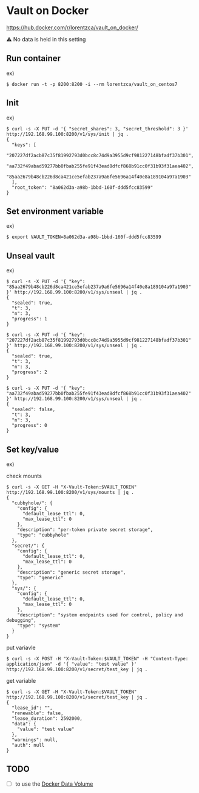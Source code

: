 # Vault on Docker

https://hub.docker.com/r/lorentzca/vault_on_docker/

⚠ No data is held in this setting

## Run container

ex)

```
$ docker run -t -p 8200:8200 -i --rm lorentzca/vault_on_centos7
```

## Init

ex)

```
$ curl -s -X PUT -d '{ "secret_shares": 3, "secret_threshold": 3 }' http://192.168.99.100:8200/v1/sys/init | jq .
{
  "keys": [
    "207227df2acb87c35f81992793d0bcc8c74d9a3955d9cf981227148bfadf37b301",
    "aa732f49abad59277bb0fbab255fe91f43ead8dfcf868b91cc0f31b93f31aea402",
    "85aa2679b48cb226d8ca421ce5efab237a9a6fe5696a14f40e8a189104a97a1903"
  ],
  "root_token": "8a062d3a-a98b-1bbd-160f-ddd5fcc83599"
}
```

## Set environment variable

ex)

```
$ export VAULT_TOKEN=8a062d3a-a98b-1bbd-160f-ddd5fcc83599
```

## Unseal vault

ex)

```
$ curl -s -X PUT -d '{ "key": "85aa2679b48cb226d8ca421ce5efab237a9a6fe5696a14f40e8a189104a97a1903" }' http://192.168.99.100:8200/v1/sys/unseal | jq .
{
  "sealed": true,
  "t": 3,
  "n": 3,
  "progress": 1
}

$ curl -s -X PUT -d '{ "key": "207227df2acb87c35f81992793d0bcc8c74d9a3955d9cf981227148bfadf37b301" }' http://192.168.99.100:8200/v1/sys/unseal | jq .
{
  "sealed": true,
  "t": 3,
  "n": 3,
  "progress": 2
}

$ curl -s -X PUT -d '{ "key": "aa732f49abad59277bb0fbab255fe91f43ead8dfcf868b91cc0f31b93f31aea402" }' http://192.168.99.100:8200/v1/sys/unseal | jq .
{
  "sealed": false,
  "t": 3,
  "n": 3,
  "progress": 0
}
```

## Set key/value

ex)

check mounts

```
$ curl -s -X GET -H "X-Vault-Token:$VAULT_TOKEN" http://192.168.99.100:8200/v1/sys/mounts | jq .
{
  "cubbyhole/": {
    "config": {
      "default_lease_ttl": 0,
      "max_lease_ttl": 0
    },
    "description": "per-token private secret storage",
    "type": "cubbyhole"
  },
  "secret/": {
    "config": {
      "default_lease_ttl": 0,
      "max_lease_ttl": 0
    },
    "description": "generic secret storage",
    "type": "generic"
  },
  "sys/": {
    "config": {
      "default_lease_ttl": 0,
      "max_lease_ttl": 0
    },
    "description": "system endpoints used for control, policy and debugging",
    "type": "system"
  }
}
```

put variavle

```
$ curl -s -X POST -H "X-Vault-Token:$VAULT_TOKEN" -H "Content-Type: application/json" -d '{ "value": "test value" }' http://192.168.99.100:8200/v1/secret/test_key | jq .
```

get variable

```
$ curl -s -X GET -H "X-Vault-Token:$VAULT_TOKEN" http://192.168.99.100:8200/v1/secret/test_key | jq .
{
  "lease_id": "",
  "renewable": false,
  "lease_duration": 2592000,
  "data": {
    "value": "test value"
  },
  "warnings": null,
  "auth": null
}
```

## TODO

- [ ] to use the [Docker Data Volume](https://docs.docker.com/engine/userguide/containers/dockervolumes/)

